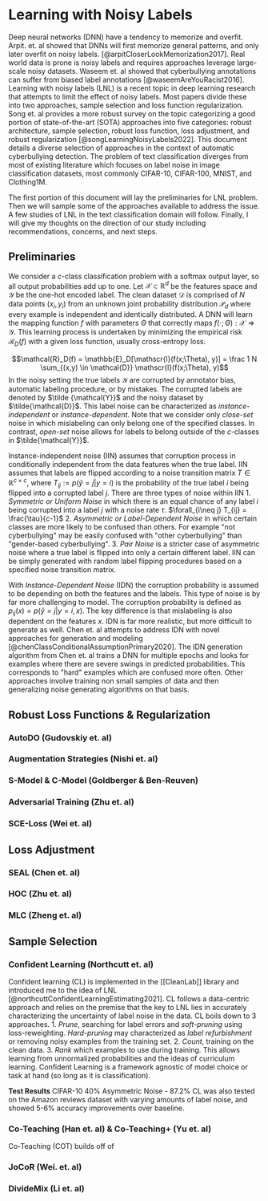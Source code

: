# Learning with Noisy Labels 
Deep neural networks (DNN) have a tendency to memorize and overfit. Arpit. et. al showed that DNNs will first memorize general patterns, and only later overfit on noisy labels. [@arpitCloserLookMemorization2017].  Real world data is prone is noisy labels and requires approaches leverage large-scale noisy datasets. Waseem et. al showed that cyberbullying annotations can  suffer from biased label annotations [@waseemAreYouRacist2016]. Learning with noisy labels (LNL) is a recent topic in deep learning research that attempts to limit the effect of noisy labels. Most papers divide these into two approaches, sample selection and loss function regularization. Song et. al provides a more robust survey on the topic categorizing a good portion of state-of-the-art (SOTA) approaches into five categories: robust architecture, sample selection, robust loss function, loss adjustment, and robust regularization [@songLearningNoisyLabels2022]. This document details a diverse selection of approaches in the context of automatic cyberbullying detection. The problem of text classification diverges from most of existing literature which focuses on label noise in image classification datasets, most commonly CIFAR-10, CIFAR-100, MNIST, and Clothing1M. 

The first portion of this document will lay the preliminaries for LNL problem. Then we will sample some of the approaches available to address the issue. A few studies of LNL in the text classification domain will follow. Finally, I will give my thoughts on the direction of our study including recommendations, concerns, and next steps. 

## Preliminaries 
We consider a $c$-class classification problem with a softmax output layer, so all output probabilities add up to one.  Let $\mathcal{X} \subset \mathbb{R}^d$  be the features space and $\mathcal{Y}$ be the one-hot encoded label. The clean dataset $\mathcal{D}$ is comprised of $N$ data points $(x_i, y_i)$  from an unknown joint probability distribution $\mathcal{P}_d$ where every example is independent and identically distributed.  A DNN will learn the mapping function $f$ with parameters $\Theta$ that correctly maps $f(\cdot; \Theta): \mathcal{X} \Rightarrow \mathcal{Y}$. This learning process is undertaken by minimizing the empirical risk $\mathcal{R}_D(f)$ with a given loss function, usually cross-entropy loss. 

$$\mathcal{R}_D(f) = \mathbb{E}_D[\mathscr{l}(f(x;\Theta), y)] = \frac 1 N \sum_{(x,y) \in \mathcal{D}} \mathscr{l}(f(x;\Theta), y)$$
In the noisy setting the true labels $\mathcal{Y}$ are corrupted by annotator bias, automatic labeling procedure, or by mistakes. The corrupted labels are denoted by $\tilde {\mathcal{Y}}$  and the noisy dataset by $\tilde{\mathcal{D}}$. This label noise can be characterized as *instance-independent* or *instance-dependent*. Note that we consider only *close-set* noise in which mislabeling can only belong one of the specified classes. In contrast, *open-set* noise allows for labels to belong outside of the $c$-classes in $\tilde{\mathcal{Y}}$. 

Instance-independent noise (IIN) assumes that corruption process in conditionally independent from the data features when the true label. IIN assumes that labels are flipped according to a noise transition matrix $T \in \mathbb{R}^{c \times c}$, where $T_{ij} := p(\tilde y = j|y=i)$ is the probability of the true label $i$ being flipped into a corrupted label $j$. There are three types of noise within IIN
	1. *Symmetric or Uniform Noise* in which there is an equal chance of any label $i$ being corrupted into a label $j$ with a noise rate $\tau$. $\forall_{i\neq j} T_{ij} = \frac{\tau}{c-1}$ 
	2. *Asymmetric or Label-Dependent Noise* in which certain classes are more likely to be confused than others. For example "not cyberbullying"  may be easily confused with "other cyberbullying" than "gender-based cyberbullying". 
	3. *Pair Noise* is a stricter case of asymmetric noise where a true label is flipped into only a certain different label. 
IIN can be simply generated with random label flipping procedures based on a specified noise transition matrix. 

With *Instance-Dependent Noise* (IDN) the corruption probability is assumed to be depending on both the features and the labels. This type of noise is by far more challenging to model. The corruption probability is defined as $p_{ij}(x) = p(\tilde y = j|y=i,x)$. The key difference is that mislabeling is also dependent on the features $x$. IDN is far more realistic, but more difficult to generate as well. Chen et. al attempts to address IDN with novel approaches for generation and modeling [@chenClassConditionalAssumptionPrimary2020]. The IDN generation algorithm from Chen et. al trains a DNN for multiple epochs and looks for examples where there are severe swings in predicted probabilities. This corresponds to "hard" examples which are confused more often. Other approaches involve training non small samples of data and then generalizing noise generating algorithms on that basis. 

## Robust Loss Functions & Regularization 
### AutoDO (Gudovskiy et. al)
### Augmentation Strategies (Nishi et. al)
### S-Model & C-Model (Goldberger & Ben-Reuven)
### Adversarial Training (Zhu et. al)
### SCE-Loss (Wei et. al)

## Loss Adjustment 
### SEAL (Chen et. al)
### HOC (Zhu et. al)
### MLC (Zheng et. al)

## Sample Selection 

### Confident Learning (Northcutt et. al)
Confident learning (CL) is implemented in the [[CleanLab]] library and introduced me to the idea of LNL [@northcuttConfidentLearningEstimating2021]. CL follows a data-centric approach and relies on the premise that the key to LNL lies in accurately characterizing the uncertainty of label noise in the data. CL boils down to 3 approaches. 
	1. *Prune*, searching for label errors and *soft-pruning* using loss-reweighting. *Hard-pruning* may characterized as *label refurbishment* or removing noisy examples from the training set. 
	2. *Count*, training on the clean data. 
	3. *Rank* which examples to use during training. This allows learning from unnormalized probabilities and the ideas of curriculum learning. 
Confident Learning is a framework agnostic of model choice or task at hand (so long as it is classification). 

**Test Results**
CIFAR-10 40% Asymmetric Noise - 87.2% 
CL was also tested on the Amazon reviews dataset with varying amounts of label noise, and showed 5-6% accuracy improvements over baseline. 

### Co-Teaching (Han et. al) & Co-Teaching+ (Yu et. al)
Co-Teaching (COT)  builds off of 

### JoCoR (Wei. et. al)
### DivideMix (Li et. al)

